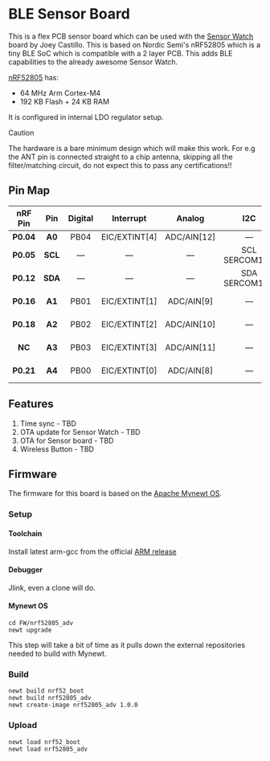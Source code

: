# BLE Sensor Board
This is a flex PCB sensor board which can be used with the [Sensor Watch](https://github.com/joeycastillo/Sensor-Watch/tree/main) board by Joey Castillo. This is based on Nordic Semi's nRF52805 which is a tiny BLE SoC which is compatible with a 2 layer PCB. This adds BLE capabilities to the already awesome Sensor Watch.

[nRF52805](https://docs.nordicsemi.com/bundle/nRF52805_PS_v1.4/resource/nRF52805_PS_v1.4.pdf) has:
 - 64 MHz Arm Cortex-M4
 - 192 KB Flash + 24 KB RAM

It is configured in internal LDO regulator setup.

> [!CAUTION]
> The hardware is a bare minimum design which will make this work. For e.g the ANT pin is connected straight to a chip antenna, skipping all the filter/matching circuit, do not expect this to pass any certifications!!

## Pin Map
| **nRF Pin** | **Pin** | **Digital** | **Interrupt**   | **Analog**    | **I2C**             | **SPI**              | **UART**                 | **PWM**  | **Ext. Wake** |
| :---------: | :-----: | :---------: | :-------------: | :-----------: | :-----------------: | :------------------: | :----------------------: | :------: | :-----------: |
| **P0.04**   | **A0**  | PB04        | EIC/EXTINT\[4\] | ADC/AIN\[12\] | —                   | —                    | —                        | —        | —             |
| **P0.05**   | **SCL** | —           | —               | —             | SCL<br>SERCOM1\[1\] | —                    | —                        | —        | —             |
| **P0.12**   | **SDA** | —           | —               | —             | SDA<br>SERCOM1\[0\] | —                    | —                        | —        | —             |
| **P0.16**   | **A1**  | PB01        | EIC/EXTINT\[1\] | ADC/AIN\[9\]  | —                   | SCK<br>SERCOM3\[3\]  | RX<br>SERCOM3\[3\]       | TC3\[1\] | —             |
| **P0.18**   | **A2**  | PB02        | EIC/EXTINT\[2\] | ADC/AIN\[10\] | —                   | MOSI<br>SERCOM3\[0\] | TX or RX<br>SERCOM3\[0\] | TC2\[0\] | RTC/IN\[1\]   |
| **NC**      | **A3**  | PB03        | EIC/EXTINT\[3\] | ADC/AIN\[11\] | —                   | CS<br>SERCOM3\[1\]   | RX<br>SERCOM3\[1\]       | TC2\[1\] | —             |
| **P0.21**   | **A4**  | PB00        | EIC/EXTINT\[0\] | ADC/AIN\[8\]  | —                   | MISO<br>SERCOM3\[2\] | TX or RX<br>SERCOM3\[2\] | TC3\[0\] | RTC/IN\[0\]   |

## Features
1. Time sync - TBD
2. OTA update for Sensor Watch - TBD
3. OTA for Sensor board - TBD
4. Wireless Button - TBD

## Firmware
The firmware for this board is based on the [Apache Mynewt OS](https://mynewt.apache.org/).

### Setup
#### Toolchain
Install latest arm-gcc from the official [ARM release](https://developer.arm.com/downloads/-/arm-gnu-toolchain-downloads)

#### Debugger
Jlink, even a clone will do.

#### Mynewt OS
```
cd FW/nrf52805_adv
newt upgrade
```
This step will take a bit of time as it pulls down the external repositories needed to build with Mynewt.

### Build
```
newt build nrf52_boot
newt build nrf52805_adv
newt create-image nrf52805_adv 1.0.0
```

### Upload
```
newt load nrf52_boot
newt load nrf52805_adv
```